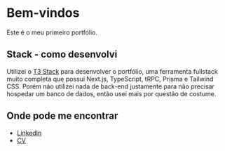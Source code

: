 # Bem-vindos

Este é o meu primeiro portfólio.

## Stack - como desenvolvi

Utilizei o [T3 Stack](https://create.t3.gg/) para desenvolver o portfólio, uma ferramenta fullstack muito completa que possui Next.js, TypeScript, tRPC, Prisma e Tailwind CSS. Porém náo utilizei nada de back-end justamente para não precisar hospedar um banco de dados, então usei mais por questão de costume.

## Onde pode me encontrar

- [LinkedIn](https://create.t3.gg/)
- [CV](https://read.cv/kalebhenrique)
